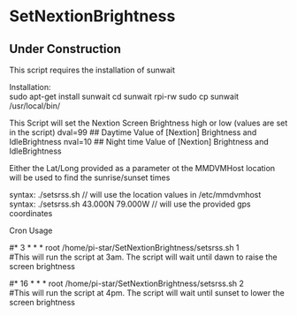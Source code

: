 # SetNextionBrightness
## Under Construction

  This script requires the installation of sunwait
  
  Installation:    
sudo apt-get install sunwait
cd sunwait
rpi-rw
sudo cp sunwait /usr/local/bin/

This Script will set the Nextion Screen Brightness high or low (values are set in the script)
dval=99  ## Daytime Value of [Nextion] Brightness and IdleBrightness
nval=10  ## Night time Value of [Nextion] Brightness and IdleBrightness

Either the Lat/Long provided as a parameter ot the MMDVMHost location will be used to find the sunrise/sunset times

syntax:   ./setsrss.sh     // will use the location values in /etc/mmdvmhost
syntax:   ./setsrss.sh  43.000N 79.000W   // will use the provided gps coordinates

Cron Usage

#* 3 * * *   root /home/pi-star/SetNextionBrightness/setsrss.sh 1          
#This will run the script at 3am. The script will wait until dawn to raise the screen brightness

#* 16 * * * root /home/pi-star/SetNextionBrightness/setsrss.sh 2             
#This will run the script at 4pm. The script will wait until sunset to lower the screen brightness
